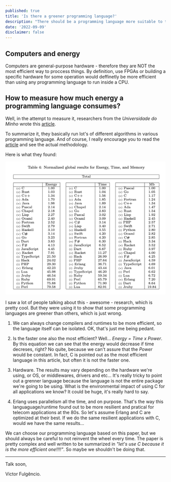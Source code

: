 ```yaml
---
published: true
title: 'Is there a greener programming language?'
description: "There should be a programming language more suitable to the environment, right?"
date: '2022-09-09'
disclaimer: false
---
```


## Computers and energy

Computers are general-purpose hardware - therefore they are NOT the most efficient way to proccess things. By definition, use FPGAs or building a specific hardware for some operation would deffinetly be more efficient than using any programming language to run inside a CPU.

## How to measure how much energy a programming language consumes?

Well, in the attempt to measure it, researchers from the *Universidade do Minho* wrote this <a target="_blank" rel="noopener" href="https://repositorium.sdum.uminho.pt/bitstream/1822/69044/1/paper.pdf">article</a>. 

To summarize it, they basically run lot's of different algorithms in various programming language. And of course, I really encourage you to read the <a target="_blank" rel="noopener" href="https://repositorium.sdum.uminho.pt/bitstream/1822/69044/1/paper.pdf">article</a> and see the actual methodology.

Here is what they found:

![image](img/ple.png)

I saw a lot of people talking about this - awesome - research, which is pretty cool. But they were using it to show that some programming languages are greener than others, which is just wrong.

1. We can always change compilers and runtimes to be more efficient, so the language itself can be isolated. OK, that's just me being pedant.

2. Is the faster one also the most efficient? Well...  *Energy = Time x Power*. By this equation we can see that the energy would decrease if time decreses, right? No quite, because we can't assure that the *Power* would be constant. In fact, C is pointed out as the most efficient language in this article, but often it is not the faster one. 

3. Hardware. The results may vary depending on the hardware we're using, or OS, or middlewares, drivers and etc... It's really tricky to point out a grenner language because the language is not the entire package we're going to be using. 
What is the environmental impact of using C for all applications we know? It could be huge, it's really hard to say.

4. Erlang uses parallelism all the time, and on purpose. That's the way this languaguage/runtime found out to be more resilient and pratical for telecom applications at the 80s. So let's assume Erlang and C are optimized at their best. If we do the same resilient applications with C, would we have the same results...

We can choose our programming language based on this paper, but we should always be careful to not reinvent the wheel every time. The paper is pretty complex and well written to be summarized in *"let's use C because it is the more efficient one!!!!"*. So maybe we shouldn't be doing that.

---

Talk soon, 

Victor Fulgêncio.


